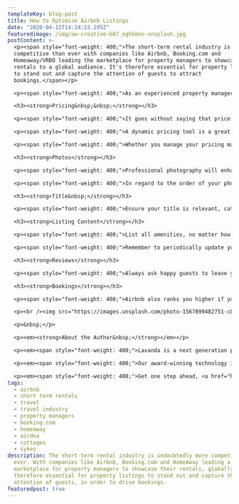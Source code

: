 ```yaml
---
templateKey: blog-post
title: How to Optimise Airbnb Listings
date: "2020-04-13T14:24:23.295Z"
featuredimage: /img/aw-creative-b87_egh5mos-unsplash.jpg
postContent: >-
  <p><span style="font-weight: 400;">The short-term rental industry is more
  competitive than ever with companies like Airbnb, Booking.com and
  Homeaway/VRBO leading the marketplace for property managers to showcase their
  rentals to a global audience. It's therefore essential for property listings
  to stand out and capture the attention of guests to attract
  bookings.</span></p>

  <p><span style="font-weight: 400;">As an experienced property manager ourselves, Lavanda has pulled together our tips on how to best optimise your Airbnb listings in order to stay one step ahead of your competition, attracting more guests and higher revenues.</span></p>

  <h3><strong>Pricing&nbsp;&nbsp;</strong></h3>

  <p><span style="font-weight: 400;">It goes without saying that price is a key factor when deciding on a place to stay. You can manage your pricing manually, or seek to optimise it with specialist dynamic pricing tools. Whichever you choose, it's essential that your prices are accurate according to the location, season, property condition and amenities offered.</span></p>

  <p><span style="font-weight: 400;">A dynamic pricing tool is a great way to reliably and competitively price your properties based on real-time industry data - such as events going on in your area, or the prices of comparable nearby rentals.</span><span style="font-weight: 400;"><br /></span><span style="font-weight: 400;"><br /></span><span style="font-weight: 400;">On the other hand, if you are manually pricing your properties, amending your prices as frequently as every day is a </span><em><span style="font-weight: 400;">must.</span></em><span style="font-weight: 400;"> To accurately price them, you will need to regularly research events going on nearby in order to estimate the demand, and adjust prices accordingly. Higher rental prices can often be set during peak times, such as New Year, or when a popular event is happening in the area. The right price point is best gauged by tracking your local competition.</span></p>

  <p><span style="font-weight: 400;">Whether you manage your pricing manually or through a tool, it is recommended that you regularly modify the price in order to optimise your exposure on Airbnb.&nbsp;</span></p>

  <h3><strong>Photos</strong></h3>

  <p><span style="font-weight: 400;">Professional photography will enhance the visual impact of your listing, whilst ensuring that prospective guests can clearly see the property and its amenities. When taking the photographs, dress the rental up to give it a welcoming and homely feel. This can be as simple as a decorative throw and pillows on the bed, from an open book or pot of tea on the kitchen table.</span></p>

  <p><span style="font-weight: 400;">In regard to the order of your photos on the listing itself, research indicates that the optimal order of photos to stimulate clicks and engagement is: Living Room, Bedroom, Bathroom, Kitchen, Shared Spaces.</span></p>

  <h3><strong>Title&nbsp;</strong></h3>

  <p><span style="font-weight: 400;">Ensure your title is relevant, catchy and includes key search terms. You might choose to include the location of the property, or individual characteristics - like &lsquo;Beautiful Victorian Home With View Over</span><span style="font-weight: 400;"> Hyde Park&rsquo;. Again, you may wish to adjust this regularly to test the impact of the terms you are using upon enquiries/bookings.</span></p>

  <h3><strong>Listing Content</strong></h3>

  <p><span style="font-weight: 400;">List all amenities, no matter how small. Wi-Fi is a must. Others might include extra blankets, hairdryers and toiletries.</span></p>

  <p><span style="font-weight: 400;">Remember to periodically update your listing. In the case of Airbnb, the activity of editing your listing is tracked and can boost your search ranking, attracting more eyeballs and stimulating bookings. Try amending the listing daily - for instance updating the price, changing the order of the images, or even adding a little bit to the description.</span></p>

  <h3><strong>Reviews</strong></h3>

  <p><span style="font-weight: 400;">Always ask happy guests to leave you a review. Airbnb&rsquo;s ranking algorithm places hosts with great reviews higher up in the search results. The happier your guests, the higher you will rank.</span></p>

  <h3><strong>Bookings</strong></h3>

  <p><span style="font-weight: 400;">Airbnb also ranks you higher if you&rsquo; maintain a record of quick responses to guests enquiries. It&rsquo;s also key to note that prospective guests are seeking as much convenience as possible when finding a rental. By turning on &lsquo;Instant Booking&rsquo; you are able to offer guests instant gratification and peace of mind that their accommodation need has been solved - avoiding having to wait for the host to accept their booking.</span></p>

  <p><br /><img src="https://images.unsplash.com/photo-1567899482751-c8647fda8155?ixlib=rb-1.2.1&amp;ixid=eyJhcHBfaWQiOjEyMDd9&amp;auto=format&amp;fit=crop&amp;w=1000&amp;q=80" alt="white bedspread" /></p>

  <p>&nbsp;</p>

  <p><em><strong>About the Author&nbsp;</strong></em></p>

  <p><em><span style="font-weight: 400;">Lavanda is a next generation property management system (PMS) for urban and rural short-term rental operators. Our SaaS platform is </span><span style="font-weight: 400;">designed to unlock scale and profitability, whilst accelerating growth through industry partnerships. We're backed by leading venture capital investors, and have so far invested $10m+ into short-term rental technology and innovation. </span></em></p>

  <p><em><span style="font-weight: 400;">Our award-winning technology is different because it has been honed through our first-hand experience of managing a short-term rental portfolio at scale. </span><span style="font-weight: 400;">Operational efficiency is what we strive for, so we set about creating the missing toolkit. We're here to change your game.</span></em></p>

  <p><em><span style="font-weight: 400;">Get one step ahead, <a href="https://getlavanda.com/book-a-demo" target="_blank" rel="noopener">book a discovery call</a> to see how we can help turbocharge your property management company.&nbsp;</span></em></p>
tags:
  - airbnb
  - short term rentals
  - travel
  - travel industry
  - property managers
  - booking.com
  - homeaway
  - airdna
  - cottages
  - sykes
description: The short-term rental industry is undoubtedly more competitive than
  ever. With companies like Airbnb, Booking.com and HomeAway leading a
  marketplace for property managers to showcase their rentals, globally. It is
  therefore essential for property listings to stand out and capture the
  attention of guests, in order to drive bookings.
featuredpost: true
---
```

